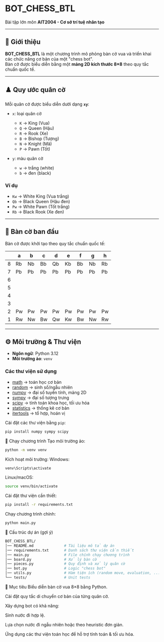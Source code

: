 # BOT_CHESS_BTL
Bài tập lớn môn **AIT2004 - Cơ sở trí tuệ nhân tạo**

---

## 📌 Giới thiệu
**BOT_CHESS_BTL** là một chương trình mô phỏng bàn cờ vua và triển khai các chức năng cơ bản của một "chess bot".  
Bàn cờ được biểu diễn bằng một **mảng 2D kích thước 8×8** theo quy tắc chuẩn quốc tế.  

---

## ♟️ Quy ước quân cờ
Mỗi quân cờ được biểu diễn dưới dạng **`xy`**:  

- `x`: loại quân cờ  
  - `K` → King (Vua)  
  - `Q` → Queen (Hậu)  
  - `R` → Rook (Xe)  
  - `B` → Bishop (Tượng)  
  - `N` → Knight (Mã)  
  - `P` → Pawn (Tốt)  

- `y`: màu quân cờ  
  - `w` → trắng (white)  
  - `b` → đen (black)  

### Ví dụ
- `Kw` → White King (Vua trắng)  
- `Qb` → Black Queen (Hậu đen)  
- `Pw` → White Pawn (Tốt trắng)  
- `Rb` → Black Rook (Xe đen)  

---

## 🏁 Bàn cờ ban đầu
Bàn cờ được khởi tạo theo quy tắc chuẩn quốc tế:

|   | a | b | c | d | e | f | g | h |
|---|---|---|---|---|---|---|---|---|
| 8 | Rb| Nb| Bb| Qb| Kb| Bb| Nb| Rb|
| 7 | Pb| Pb| Pb| Pb| Pb| Pb| Pb| Pb|
| 6 |   |   |   |   |   |   |   |   |
| 5 |   |   |   |   |   |   |   |   |
| 4 |   |   |   |   |   |   |   |   |
| 3 |   |   |   |   |   |   |   |   |
| 2 | Pw| Pw| Pw| Pw| Pw| Pw| Pw| Pw|
| 1 | Rw| Nw| Bw| Qw| Kw| Bw| Nw| Rw|

---

## ⚙️ Môi trường & Thư viện
- **Ngôn ngữ**: Python 3.12  
- **Môi trường ảo**: `venv`

### Các thư viện sử dụng
- [math](https://docs.python.org/3/library/math.html) → toán học cơ bản  
- [random](https://docs.python.org/3/library/random.html) → sinh số/ngẫu nhiên  
- [numpy](https://numpy.org/) → đại số tuyến tính, mảng 2D  
- [sympy](https://www.sympy.org/) → đại số tượng trưng  
- [scipy](https://scipy.org/) → tính toán khoa học, tối ưu hóa  
- [statistics](https://docs.python.org/3/library/statistics.html) → thống kê cơ bản  
- [itertools](https://docs.python.org/3/library/itertools.html) → tổ hợp, hoán vị  

Cài đặt các thư viện bằng `pip`:
```bash
pip install numpy sympy scipy
```
🚀 Chạy chương trình
Tạo môi trường ảo:
```bash
python -m venv venv
```


Kích hoạt môi trường:
Windows:
```bash
venv\Scripts\activate
```
Linux/macOS:
```bash
source venv/bin/activate
```

Cài đặt thư viện cần thiết:
```bash
pip install -r requirements.txt
```
Chạy chương trình chính:
```bash
python main.py
```

🧩 Cấu trúc dự án (gợi ý)
```bash
BOT_CHESS_BTL/
│── README.md              # Tài liệu mô tả dự án
│── requirements.txt       # Danh sách thư viện cần thiết
│── main.py                # File chính chạy chương trình
│── board.py               # Xử lý bàn cờ
│── pieces.py              # Quy định và xử lý quân cờ
│── bot.py                 # Logic "chess bot"
│── utils.py               # Hàm tiện ích (random move, evaluation, ...)
└── tests/                 # Unit tests
```
🎯 Mục tiêu
Biểu diễn bàn cờ vua 8×8 bằng Python.

Cài đặt quy tắc di chuyển cơ bản của từng quân cờ.

Xây dựng bot có khả năng:

Sinh nước đi hợp lệ.

Lựa chọn nước đi ngẫu nhiên hoặc theo heuristic đơn giản.

Ứng dụng các thư viện toán học để hỗ trợ tính toán & tối ưu hóa.